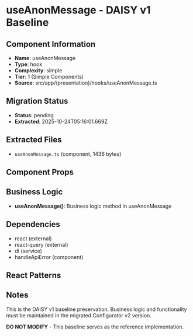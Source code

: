 # useAnonMessage - DAISY v1 Baseline

## Component Information

- **Name**: useAnonMessage
- **Type**: hook
- **Complexity**: simple
- **Tier**: 1 (Simple Components)
- **Source**: src/app/(presentation)/hooks/useAnonMessage.ts

## Migration Status

- **Status**: pending
- **Extracted**: 2025-10-24T05:16:01.669Z

## Extracted Files

- `useAnonMessage.ts` (component, 1436 bytes)

## Component Props



## Business Logic

- **useAnonMessage()**: Business logic method in useAnonMessage

## Dependencies

- react (external)
- react-query (external)
- di (service)
- handleApiError (component)

## React Patterns



## Notes

This is the DAISY v1 baseline preservation. Business logic and functionality
must be maintained in the migrated Configurator v2 version.

**DO NOT MODIFY** - This baseline serves as the reference implementation.
